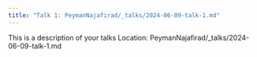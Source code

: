 ```yaml
---
title: "Talk 1: PeymanNajafirad/_talks/2024-06-09-talk-1.md"
---
```


This is a description of your talks
Location: PeymanNajafirad/_talks/2024-06-09-talk-1.md

